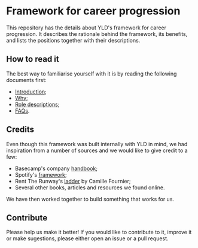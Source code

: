 # Framework for career progression

This repository has the details about YLD's framework for career progression. It
describes the rationale behind the framework, its benefits, and lists the
positions together with their descriptions.

## How to read it

The best way to familiarise yourself with it is by reading the following
documents first:

- [Introduction](Intro.md);
- [Why](Why.md);
- [Role descriptions](Roles.md);
- [FAQs](FAQ.md).

## Credits

Even though this framework was built internally with YLD in mind, we had
inspiration from a number of sources and we would like to give credit to a few:

- Basecamp's company [handbook][1];
- Spotify's [framework][2];
- Rent The Runway's [ladder][3] by Camille Fournier;
- Several other books, articles and resources we found online.

We have then worked together to build something that works for us.

## Contribute

Please help us make it better! If you would like to contribute to it, improve it
or make sugestions, please either open an issue or a pull request.

[1]: https://github.com/basecamp/handbook
[2]: https://labs.spotify.com/2016/02/15/spotify-technology-career-steps/
[3]: http://dresscode.renttherunway.com/blog/ladder

